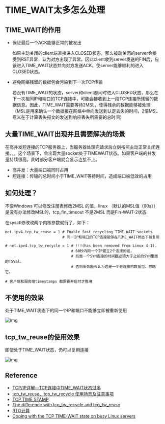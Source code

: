 # TIME_WAIT太多怎么处理

## TIME_WAIT的作用

- 保证最后一个ACK能够正常的被发出

  如果主动关闭的client端直接进入CLOSED状态，那么被动关闭的server会接受到RST异常，认为对方出现了异常。因此client收到server发送的FIN后，应该进入TIME_WAIT状态并向对方发送ACK，使server能够顺利的进入CLOSED状态。

- 避免网络残留的数据包会污染到下一次TCP传输

  若没有TIME_WAIT的状态，server和client都同时进入CLOSED状态，那么在下一次相同IP和端口的TCP连接中，可能会接收到上一段TCP连接所残留的数据信息。因此，TIME_WAIT需要等待2MSL，使得残余的数据能够被处理（MSL是用来确认一个数据报在网络中单向发送到认定丢失的时间，2倍MSL意义在于计算丢失报文的发送到响应丢失所需要的总时间）

## 大量TIME_WAIT出现并且需要解决的场景

在高并发短连接的TCP服务器上，当服务器处理完请求后立刻按照主动正常关闭连接。。。这个场景下，会出现大量socket处于TIMEWAIT状态。如果客户端的并发量持续很高，此时部分客户端就会显示连接不上。

- 高并发：大量端口被同时占用
- 短连接：传输的总时间小于TIME_WAIT等待时间，造成端口被低效的占用

## 如何处理？

不像Windows 可以修改注册表修改2MSL 的值，linux （默认的MSL值（60s））是没有办法修改MSL的，tcp_fin_timeout 不是2MSL 而是Fin-WAIT-2状态.

在sysctl修改改两个内核参数就行了，如下：

```shell
net.ipv4.tcp_tw_reuse = 1 # Enable fast recycling TIME-WAIT sockets
						  # 同一IP和端口的TCP连接能够在TIME_WAIT状态下被复用

# net.ipv4.tcp_tw_recycle = 1 # !!!(has been removed from Linux 4.1).
							  # 60秒内同一个IP建立2个连接的话，
							  # 后面一个SYN连接的时间戳必须大于之前的SYN里面的TSVal，
							  # 否则服务器会认为这是一个老连接的数据包，忽略它。

# 客户端和服务端timestamps 都需要开启时才管用

```

## 不使用的效果

处于TIME_WAIT状态下的同一个IP和端口不能够立即被重新使用

![img](./imgs/image1.png)

## tcp_tw_reuse的使用效果

即使处于TIME_WAIT状态，仍可以复用连接

![img](./imgs/image2.png)

## Reference

- [TCP/IP详解--TCP连接中TIME_WAIT状态过多](https://blog.csdn.net/yusiguyuan/article/details/21445883)
- [tcp_tw_reuse、tcp_tw_recycle 使用场景及注意事项](https://www.cnblogs.com/lulu/p/4149312.html)
- [TCP TIME STAMP](http://perthcharles.github.io/2015/08/27/timestamp-intro/)
- [The difference with tcp_tw_recycle and tcp_tw_reuse](http://linuxsyseng.blogspot.com/2017/03/the-difference-with-tcptwrecycle-and.html)
- [RTO计算](https://blog.csdn.net/wdscq1234/article/details/52505191)
- [Coping with the TCP TIME-WAIT state on busy Linux servers](https://vincent.bernat.ch/en/blog/2014-tcp-time-wait-state-linux#netipv4tcp_tw_recycle)